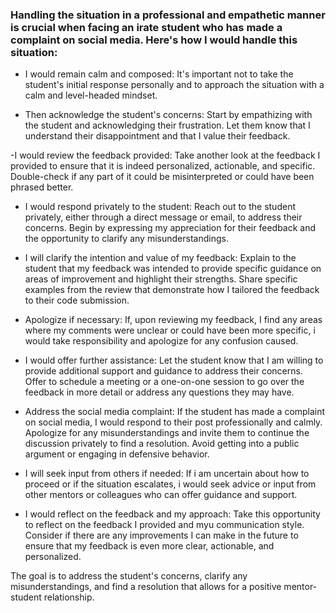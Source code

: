 ### Handling the situation in a professional and empathetic manner is crucial when facing an irate student who has made a complaint on social media. Here's how I would handle this situation:

- I would remain calm and composed: It's important not to take the student's initial response personally and to approach the situation with a calm and level-headed mindset.

- Then acknowledge the student's concerns: Start by empathizing with the student and acknowledging their frustration. Let them know that I understand their disappointment and that I value their feedback.

-I would review the feedback provided: Take another look at the feedback I provided to ensure that it is indeed personalized, actionable, and specific. Double-check if any part of it could be misinterpreted or could have been phrased better.

- I would respond privately to the student: Reach out to the student privately, either through a direct message or email, to address their concerns. Begin by expressing my appreciation for their feedback and the opportunity to clarify any misunderstandings.

- I will clarify the intention and value of my feedback: Explain to the student that my feedback was intended to provide specific guidance on areas of improvement and highlight their strengths. Share specific examples from the review that demonstrate how I tailored the feedback to their code submission.

- Apologize if necessary: If, upon reviewing my feedback, I find any areas where my comments were unclear or could have been more specific, i would take responsibility and apologize for any confusion caused.

- I would offer further assistance: Let the student know that I am willing to provide additional support and guidance to address their concerns. Offer to schedule a meeting or a one-on-one session to go over the feedback in more detail or address any questions they may have.

- Address the social media complaint: If the student has made a complaint on social media, I would respond to their post professionally and calmly. Apologize for any misunderstandings and invite them to continue the discussion privately to find a resolution. Avoid getting into a public argument or engaging in defensive behavior.

- I will seek input from others if needed: If i am uncertain about how to proceed or if the situation escalates,  i would seek advice or input from other mentors or colleagues who can offer guidance and support.

- I would reflect on the feedback and my approach: Take this opportunity to reflect on the feedback I provided and myu communication style. Consider if there are any improvements I can make in the future to ensure that my feedback is even more clear, actionable, and personalized.

The goal is to address the student's concerns, clarify any misunderstandings, and find a resolution that allows for a positive mentor-student relationship.
